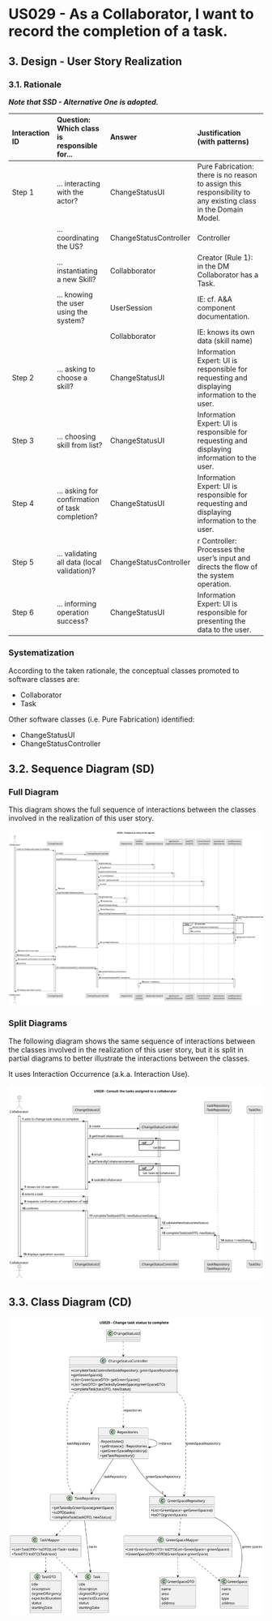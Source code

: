 # US029 - As a Collaborator, I want to record the completion of a task.

## 3. Design - User Story Realization

### 3.1. Rationale

_**Note that SSD - Alternative One is adopted.**_

| Interaction ID | Question: Which class is responsible for...   | Answer                 | Justification (with patterns)                                                                                 |
|:---------------|:----------------------------------------------|:-----------------------|:--------------------------------------------------------------------------------------------------------------|
| Step 1  		     | 	... interacting with the actor?              | ChangeStatusUI         | Pure Fabrication: there is no reason to assign this responsibility to any existing class in the Domain Model. |
| 			  		        | 	... coordinating the US?                     | ChangeStatusController | Controller                                                                                                    |
| 			  		        | 	... instantiating a new Skill?               | Collabborator          | Creator (Rule 1): in the DM Collaborator has a Task.                                                          |
| 			  		        | ... knowing the user using the system?        | UserSession            | IE: cf. A&A component documentation.                                                                          |
| 			  		        | 							                                       | Collabborator               | IE: knows its own data (skill name)                                                                           |
| Step 2  		     | 				… asking to choose a skill?				                                       |          ChangeStatusUI              |      	Information Expert: UI is responsible for requesting and displaying information to the user.                                                                                                         |
| Step 3  		     | 	… choosing skill from list?	                 | ChangeStatusUI                  | Information Expert: UI is responsible for requesting and displaying information to the user.                                                              |
| Step 4  		     | 			… asking for confirmation of task completion?					                                       |       ChangeStatusUI                 |             	Information Expert: UI is responsible for requesting and displaying information to the user.                                                                                                  |              
| Step 5  		     | 	... validating all data (local validation)?  | ChangeStatusController                  | r	Controller: Processes the user’s input and directs the flow of the system operation.                                                                                            | 
| Step 6  		     | 	... informing operation success?             | ChangeStatusUI          | 	Information Expert: UI is responsible for presenting the data to the user.                                                                | 

### Systematization ##

According to the taken rationale, the conceptual classes promoted to software classes are:

* Collaborator
* Task


Other software classes (i.e. Pure Fabrication) identified:

* ChangeStatusUI
* ChangeStatusController


## 3.2. Sequence Diagram (SD)

### Full Diagram

This diagram shows the full sequence of interactions between the classes involved in the realization of this user story.

![Sequence Diagram - Full](svg/us029-sequence-diagram-full.svg)

### Split Diagrams

The following diagram shows the same sequence of interactions between the classes involved in the realization of this user story, but it is split in partial diagrams to better illustrate the interactions between the classes.

It uses Interaction Occurrence (a.k.a. Interaction Use).

![Sequence Diagram - split](svg/us029-sequence-diagram-split.svg)

## 3.3. Class Diagram (CD)

![Class Diagram](svg/us029-class-diagram.svg)